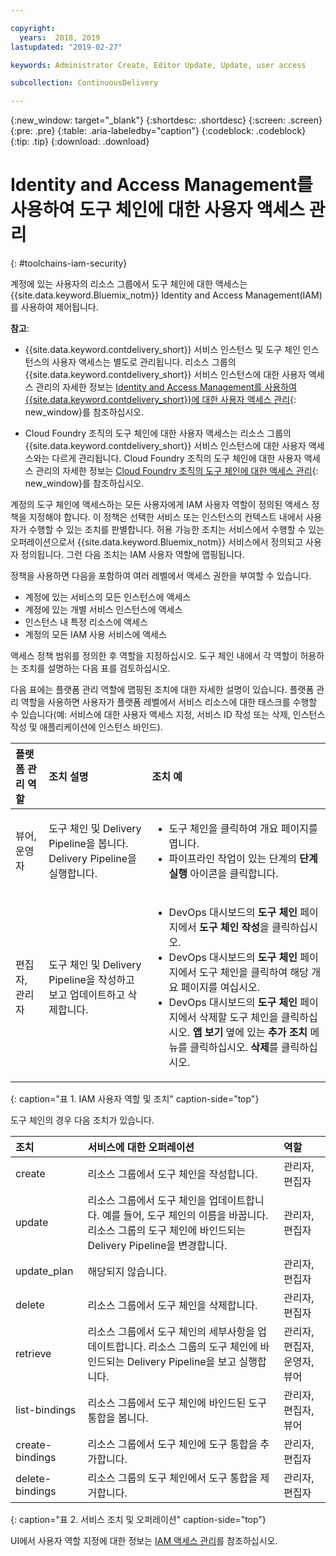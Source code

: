 ```yaml
---

copyright:
  years:  2018, 2019
lastupdated: "2019-02-27"

keywords: Administrator Create, Editor Update, Update, user access

subcollection: ContinuousDelivery

---
```


{:new_window: target="_blank"}
{:shortdesc: .shortdesc}
{:screen: .screen}
{:pre: .pre}
{:table: .aria-labeledby="caption"}
{:codeblock: .codeblock}
{:tip: .tip}
{:download: .download}


# Identity and Access Management를 사용하여 도구 체인에 대한 사용자 액세스 관리
{: #toolchains-iam-security}

계정에 있는 사용자의 리소스 그룹에서 도구 체인에 대한 액세스는 {{site.data.keyword.Bluemix_notm}} Identity and Access Management(IAM)를 사용하여 제어됩니다. 

**참고**: 

* {{site.data.keyword.contdelivery_short}} 서비스 인스턴스 및 도구 체인 인스턴스의 사용자 액세스는 별도로 관리됩니다. 리소스 그룹의 {{site.data.keyword.contdelivery_short}} 서비스 인스턴스에 대한 사용자 액세스 관리의 자세한 정보는 [Identity and Access Management를 사용하여 {{site.data.keyword.contdelivery_short}}에 대한 사용자 액세스 관리](/docs/services/ContinuousDelivery?topic=ContinuousDelivery-cd-iam-security){: new_window}를 참조하십시오.

* Cloud Foundry 조직의 도구 체인에 대한 사용자 액세스는 리소스 그룹의 {{site.data.keyword.contdelivery_short}} 서비스 인스턴스에 대한 사용자 액세스와는 다르게 관리됩니다. Cloud Foundry 조직의 도구 체인에 대한 사용자 액세스 관리의 자세한 정보는 [Cloud Foundry 조직의 도구 체인에 대한 액세스 관리](/docs/services/ContinuousDelivery?topic=ContinuousDelivery-toolchains-using#managing_access_orgs){: new_window}를 참조하십시오.

계정의 도구 체인에 액세스하는 모든 사용자에게 IAM 사용자 역할이 정의된 액세스 정책을 지정해야 합니다. 이 정책은 선택한 서비스 또는 인스턴스의 컨텍스트 내에서 사용자가 수행할 수 있는 조치를 판별합니다. 허용 가능한 조치는 서비스에서 수행할 수 있는 오퍼레이션으로서 {{site.data.keyword.Bluemix_notm}} 서비스에서 정의되고 사용자 정의됩니다. 그런 다음 조치는 IAM 사용자 역할에 맵핑됩니다.

정책을 사용하면 다음을 포함하여 여러 레벨에서 액세스 권한을 부여할 수 있습니다. 

* 계정에 있는 서비스의 모든 인스턴스에 액세스
* 계정에 있는 개별 서비스 인스턴스에 액세스
* 인스턴스 내 특정 리소스에 액세스
* 계정의 모든 IAM 사용 서비스에 액세스

액세스 정책 범위를 정의한 후 역할을 지정하십시오. 도구 체인 내에서 각 역할이 허용하는 조치를 설명하는 다음 표를 검토하십시오.

다음 표에는 플랫폼 관리 역할에 맵핑된 조치에 대한 자세한 설명이 있습니다. 플랫폼 관리 역할을 사용하면 사용자가 플랫폼 레벨에서 서비스 리소스에 대한 태스크를 수행할 수 있습니다(예: 서비스에 대한 사용자 액세스 지정, 서비스 ID 작성 또는 삭제, 인스턴스 작성 및 애플리케이션에 인스턴스 바인드).

| 플랫폼 관리 역할 | 조치 설명 | 조치 예|
|:-----------------|:-----------------|:-----------------|
| 뷰어, 운영자 | 도구 체인 및 Delivery Pipeline을 봅니다. Delivery Pipeline을 실행합니다. | <ul><li>도구 체인을 클릭하여 개요 페이지를 엽니다.</li><li>파이프라인 작업이 있는 단계의 **단계 실행** 아이콘을 클릭합니다.</li></ul> |
| 편집자, 관리자 | 도구 체인 및 Delivery Pipeline을 작성하고 보고 업데이트하고 삭제합니다. |<ul><li>DevOps 대시보드의 **도구 체인** 페이지에서 **도구 체인 작성**을 클릭하십시오.</li><li>DevOps 대시보드의 **도구 체인** 페이지에서 도구 체인을 클릭하여 해당 개요 페이지를 여십시오.</li><li>DevOps 대시보드의 **도구 체인** 페이지에서 삭제할 도구 체인을 클릭하십시오. **앱 보기** 옆에 있는 **추가 조치** 메뉴를 클릭하십시오. **삭제**를 클릭하십시오.</li></ul> |
{: caption="표 1. IAM 사용자 역할 및 조치" caption-side="top"}

 도구 체인의 경우 다음 조치가 있습니다.

| 조치 | 서비스에 대한 오퍼레이션 | 역할
|:-----------------|:-----------------|:--------------|
| create | 리소스 그룹에서 도구 체인을 작성합니다. | 관리자, 편집자 |
| update | 리소스 그룹에서 도구 체인을 업데이트합니다. 예를 들어, 도구 체인의 이름을 바꿉니다. 리소스 그룹의 도구 체인에 바인드되는 Delivery Pipeline을 변경합니다. | 관리자, 편집자 |
| update_plan | 해당되지 않습니다. | 관리자, 편집자 |
| delete | 리소스 그룹에서 도구 체인을 삭제합니다. | 관리자, 편집자 |
| retrieve | 리소스 그룹에서 도구 체인의 세부사항을 업데이트합니다. 리소스 그룹의 도구 체인에 바인드되는 Delivery Pipeline을 보고 실행합니다. | 관리자, 편집자, 운영자, 뷰어 |
| list-bindings | 리소스 그룹에서 도구 체인에 바인드된 도구 통합을 봅니다. | 관리자, 편집자, 뷰어 |
| create-bindings | 리소스 그룹에서 도구 체인에 도구 통합을 추가합니다. | 관리자, 편집자 |
| delete-bindings | 리소스 그룹의 도구 체인에서 도구 통합을 제거합니다. | 관리자, 편집자 |
{: caption="표 2. 서비스 조치 및 오퍼레이션" caption-side="top"}

UI에서 사용자 역할 지정에 대한 정보는 [IAM 액세스 관리](/docs/iam?topic=iam-iammanidaccser)를 참조하십시오.

<!--This link is not live in production yet. Use https://console.bluemix.net/docs/iam/iamusermanage.html#iamusermanage until the link above is available in production.-->

